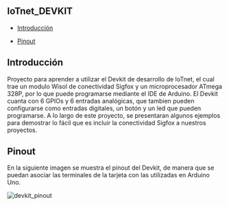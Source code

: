 ## IoTnet_DEVKIT ##

-	[Introducción](#introduccion)

-	[Pinout](#pinout)

## Introducción ##

Proyecto para aprender a utilizar el Devkit de desarrollo de IoTnet, el cual trae un modulo Wisol de conectividad Sigfox y un microprocesador ATmega 328P, por lo que puede programarse mediante el IDE de Arduino.
El Devkit cuanta con 6 GPIOs y 6 entradas analógicas, que tambien pueden configurarse como entradas digitales, un botón y un led que pueden programarse. 
A lo largo de este proyecto, se presentaran algunos ejemplos para demostrar lo fácil que es incluir la conectividad Sigfox a nuestros proyectos.

## Pinout ##

En la siguiente imagen se muestra el pinout del Devkit, de manera que se puedan asociar las terminales de la tarjeta con las utilizadas en Arduino Uno.

![devkit_pinout](https://github.com/Iotnet/IoTnet_DEVKIT/blob/master/images/devkit_pinout.jpg?raw=true)